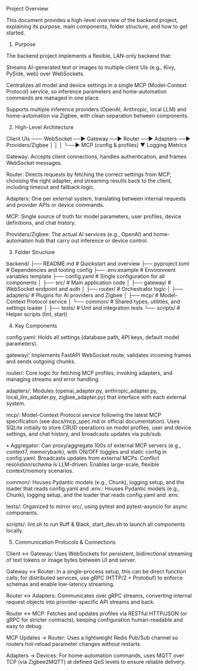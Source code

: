 Project Overview

This document provides a high-level overview of the backend project, explaining its purpose, main components, folder structure, and how to get started.

1. Purpose

The backend project implements a flexible, LAN-only backend that:

Streams AI-generated text or images to multiple client UIs (e.g., Kivy, PySide, web) over WebSockets.

Centralizes all model and device settings in a single MCP (Model-Context Protocol) service, so inference parameters and home-automation commands are managed in one place.

Supports multiple inference providers (OpenAI, Anthropic, local LLM) and home-automation via Zigbee, with clean separation between components.

2. High-Level Architecture

Client UIs  ─── WebSocket ──▶ Gateway ──▶ Router ──▶ Adapters ──▶ Providers/Zigbee
                       │            │
                       │            └──▶ MCP (config & profiles)
                       ▼
                   Logging
                   Metrics

Gateway: Accepts client connections, handles authentication, and frames WebSocket messages.

Router: Directs requests by fetching the correct settings from MCP, choosing the right adapter, and streaming results back to the client, including timeout and fallback logic.

Adapters: One per external system, translating between internal requests and provider APIs or device commands.

MCP: Single source of truth for model parameters, user profiles, device definitions, and chat history.

Providers/Zigbee: The actual AI services (e.g., OpenAI) and home-automation hub that carry out inference or device control.

3. Folder Structure

backend/
├── README.md         # Quickstart and overview
├── pyproject.toml    # Dependencies and tooling config
├── .env.example      # Environment variables template
├── config.yaml       # Single configuration for all components
│
├── src/              # Main application code
│   ├── gateway/      # WebSocket endpoint and auth
│   ├── router/       # Orchestrator logic
│   ├── adapters/     # Plugins for AI providers and Zigbee
│   ├── mcp/          # Model-Context Protocol service
│   └── common/       # Shared types, utilities, and settings loader
│
├── tests/            # Unit and integration tests
└── scripts/          # Helper scripts (lint, start)

4. Key Components

config.yaml: Holds all settings (database path, API keys, default model parameters).

gateway/: Implements FastAPI WebSocket route; validates incoming frames and sends outgoing chunks.

router/: Core logic for fetching MCP profiles, invoking adapters, and managing streams and error handling.

adapters/: Modules (openai_adapter.py, anthropic_adapter.py, local_llm_adapter.py, zigbee_adapter.py) that interface with each external system.

mcp/: Model-Context Protocol service following the latest MCP specification (see docs/mcp_spec.md or official documentation). Uses SQLite initially to store CRUD operations on model profiles, user and device settings, and chat history, and broadcasts updates via pub/sub.

  • Aggregator: Can proxy/aggregate 100s of external MCP servers (e.g., context7, memorybank), with ON/OFF toggles and static config in config.yaml. Broadcasts updates from external MCPs. Conflict resolution/schema is LLM-driven. Enables large-scale, flexible context/memory scenarios.

common/: Houses Pydantic models (e.g., Chunk), logging setup, and the loader that reads config.yaml and .env.: Houses Pydantic models (e.g., Chunk), logging setup, and the loader that reads config.yaml and .env.

tests/: Organized to mirror src/, using pytest and pytest-asyncio for async components.

scripts/: lint.sh to run Ruff & Black, start_dev.sh to launch all components locally.

5. Communication Protocols & Connections

Client ↔ Gateway: Uses WebSockets for persistent, bidirectional streaming of text tokens or image bytes between UI and server.

Gateway ↔ Router: In a single-process setup, this can be direct function calls; for distributed services, use gRPC (HTTP/2 + Protobuf) to enforce schemas and enable low-latency streaming.

Router ↔ Adapters: Communicates over gRPC streams, converting internal request objects into provider-specific API streams and back.

Router ↔ MCP: Fetches and updates profiles via RESTful HTTP/JSON (or gRPC for stricter contracts), keeping configuration human-readable and easy to debug.

MCP Updates → Router: Uses a lightweight Redis Pub/Sub channel so routers hot-reload parameter changes without restarts.

Adapters → Devices: For home-automation commands, uses MQTT over TCP (via Zigbee2MQTT) at defined QoS levels to ensure reliable delivery.
